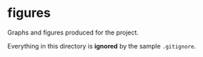 figures
================

Graphs and figures produced for the project.

Everything in this directory is **ignored** by the sample `.gitignore`.
